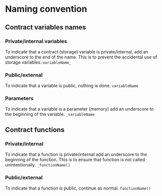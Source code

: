 # Naming convention

## Contract variables names

### Private/internal variables

To indicate that a contract (storage) variable is private/internal, add an underscore to the end of the name. This is to prevent the accidental use of storage variables.
`variableName_`

### Public/external 

To indicate that a variable is public, nothing is done.
`variableName`

### Parameters

To indicate that a variable is a parameter (memory) add an underscore to the beginning of the variable.
`_variableName`

## Contract functions

### Private/internal 

To indicate that a function is private/internal add an underscore to the beginning of the function. This is to ensure that function is not called unintentionally.
`_functionName()`

### Public/external

To indicate that a function is public, continue as normal.
`functionName()`
